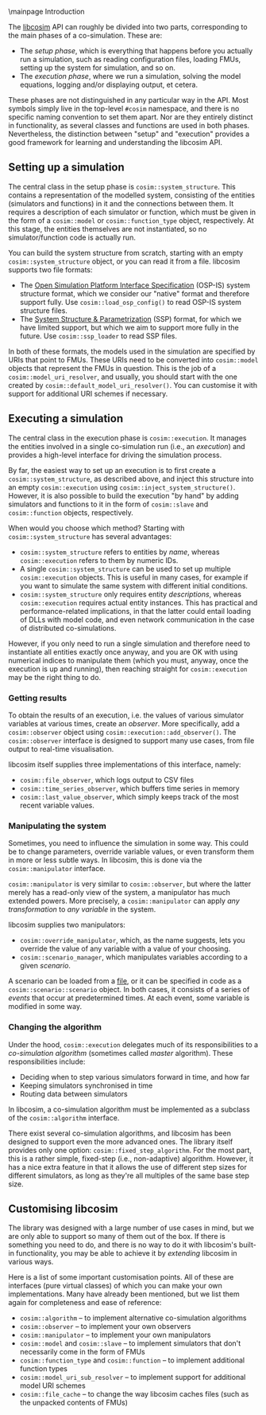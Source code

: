\mainpage Introduction

The [libcosim](https://open-simulation-platform.github.io/libcosim) API can
roughly be divided into two parts, corresponding to the main phases of a
co-simulation. These are:

  * The _setup phase_, which is everything that happens before you actually
    run a simulation, such as reading configuration files, loading FMUs,
    setting up the system for simulation, and so on.
  * The _execution phase_, where we run a simulation, solving the model
    equations, logging and/or displaying output, et cetera.

These phases are not distinguished in any particular way in the API. Most
symbols simply live in the top-level `#cosim` namespace, and there is no
specific naming convention to set them apart. Nor are they entirely distinct
in functionality, as several classes and functions are used in both phases.
Nevertheless, the distinction between "setup" and "execution" provides a good
framework for learning and understanding the libcosim API.

## Setting up a simulation

The central class in the setup phase is `cosim::system_structure`. This
contains a representation of the modelled system, consisting of the entities
(simulators and functions) in it and the connections between them. It requires
a description of each simulator or function, which must be given in the form
of a `cosim::model` or `cosim::function_type` object, respectively. At this
stage, the entities themselves are not instantiated, so no simulator/function
code is actually run.

You can build the system structure from scratch, starting with an empty
`cosim::system_structure` object, or you can read it from a file. libcosim
supports two file formats:

  * The [Open Simulation Platform Interface Specification](https://opensimulationplatform.com/specification/)
    (OSP-IS) system structure format, which we consider our "native" format
    and therefore support fully. Use `cosim::load_osp_config()` to read OSP-IS
    system structure files.
  * The [System Structure & Parametrization](https://ssp-standard.org/) (SSP)
    format, for which we have limited support, but which we aim to support
    more fully in the future. Use `cosim::ssp_loader` to read SSP files.

In both of these formats, the models used in the simulation are specified by
URIs that point to FMUs. These URIs need to be converted into `cosim::model`
objects that represent the FMUs in question. This is the job of a
`cosim::model_uri_resolver`, and usually, you should start with the one
created by `cosim::default_model_uri_resolver()`. You can customise it with
support for additional URI schemes if necessary.

## Executing a simulation

The central class in the execution phase is `cosim::execution`. It manages the
entities involved in a single co-simulation run (i.e., an _execution_) and
provides a high-level interface for driving the simulation process.

By far, the easiest way to set up an execution is to first create a
`cosim::system_structure`, as described above, and inject this structure
into an empty `cosim::execution` using `cosim::inject_system_structure()`.
However, it is also possible to build the execution "by hand" by adding
simulators and functions to it in the form of `cosim::slave` and
`cosim::function` objects, respectively.

When would you choose which method? Starting with `cosim::system_structure`
has several advantages:

  * `cosim::system_structure` refers to entities by _name_, whereas
    `cosim::execution` refers to them by numeric IDs.
  * A single `cosim::system_structure` can be used to set up multiple
    `cosim::execution` objects. This is useful in many cases, for example if
    you want to simulate the same system with different initial conditions.
  * `cosim::system_structure` only requires entity _descriptions_, whereas
    `cosim::execution` requires actual entity instances. This has practical
    and performance-related implications, in that the latter could entail
    loading of DLLs with model code, and even network communication in the
    case of distributed co-simulations.

However, if you only need to run a single simulation and therefore need to
instantiate all entities exactly once anyway, and you are OK with using
numerical indices to manipulate them (which you must, anyway, once the
execution is up and running), then reaching straight for `cosim::execution`
may be the right thing to do.

### Getting results

To obtain the results of an execution, i.e. the values of various simulator
variables at various times, create an _observer_. More specifically, add a
`cosim::observer` object using `cosim::execution::add_observer()`.
The `cosim::observer` interface is designed to support many use cases, from
file output to real-time visualisation.

libcosim itself supplies three implementations of this interface, namely:

  * `cosim::file_observer`, which logs output to CSV files
  * `cosim::time_series_observer`, which buffers time series in memory
  * `cosim::last_value_observer`, which simply keeps track of the most
    recent variable values.

### Manipulating the system

Sometimes, you need to influence the simulation in some way. This could be to
change parameters, override variable values, or even transform them in more or
less subtle ways. In libcosim, this is done via the `cosim::manipulator`
interface.

`cosim::manipulator` is very similar to `cosim::observer`, but where the
latter merely has a read-only view of the system, a manipulator has much
extended powers.
More precisely, a `cosim::manipulator` can apply _any transformation_ to _any
variable_ in the system.

libcosim supplies two manipulators:

  * `cosim::override_manipulator`, which, as the name suggests, lets you
    override the value of any variable with a value of your choosing.
  * `cosim::scenario_manager`, which manipulates variables according to a
    given _scenario_.

A scenario can be loaded from a
[file](https://open-simulation-platform.github.io/libcosim/scenario), or it
can be specified in code as a `cosim::scenario::scenario` object. In both
cases, it consists of a series of _events_ that occur at predetermined times.
At each event, some variable is modified in some way.

### Changing the algorithm

Under the hood, `cosim::execution` delegates much of its responsibilities to
a _co-simulation algorithm_ (sometimes called _master_ algorithm). These
responsibilities include:

  * Deciding when to step various simulators forward in time, and how far
  * Keeping simulators synchronised in time
  * Routing data between simulators

In libcosim, a co-simulation algorithm must be implemented as a subclass of
the `cosim::algorithm` interface.

There exist several co-simulation algorithms, and libcosim has been designed
to support even the more advanced ones. The library itself provides only one
option: `cosim::fixed_step_algorithm`. For the most part, this is a rather
simple, fixed-step (i.e., non-adaptive) algorithm. However, it has a nice
extra feature in that it allows the use of different step sizes for different
simulators, as long as they're all multiples of the same base step size.

## Customising libcosim

The library was designed with a large number of use cases in mind, but we are
only able to support so many of them out of the box. If there is something you
need to do, and there is no way to do it with libcosim's built-in
functionality, you may be able to achieve it by _extending_ libcosim in
various ways.

Here is a list of some important customisation points. All of these are
interfaces (pure virtual classes) of which you can make your own
implementations. Many have already been mentioned, but we list them again for
completeness and ease of reference:

  * `cosim::algorithm` – to implement alternative co-simulation algorithms
  * `cosim::observer` – to implement your own observers
  * `cosim::manipulator` – to implement your own manipulators
  * `cosim::model` and `cosim::slave` – to implement
    simulators that don't necessarily come in the form of FMUs
  * `cosim::function_type` and `cosim::function` – to implement additional
    function types
  * `cosim::model_uri_sub_resolver` – to implement support for additional
    model URI schemes
  * `cosim::file_cache` – to change the way libcosim caches files (such as
    the unpacked contents of FMUs)
